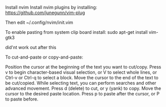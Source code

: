 Install nvim
Install nvim plugins by installing: https://github.com/junegunn/vim-plug

Then edit ~/.config/nvim/init.vim

To enable pasting from system clip board install:  sudo apt-get install vim-gtk3

did'nt work out after this


To cut-and-paste or copy-and-paste:

Position the cursor at the beginning of the text you want to cut/copy.
Press v to begin character-based visual selection, or V to select whole lines, or Ctrl-v or Ctrl-q to select a block.
Move the cursor to the end of the text to be cut/copied. While selecting text, you can perform searches and other advanced movement.
Press d (delete) to cut, or y (yank) to copy.
Move the cursor to the desired paste location.
Press p to paste after the cursor, or P to paste before.




